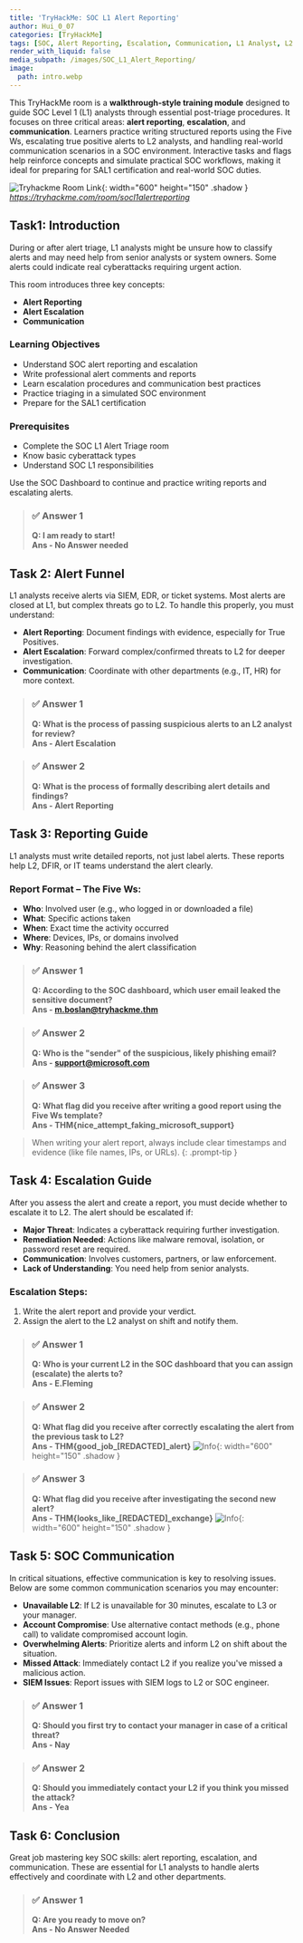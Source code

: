 ```yaml
---
title: 'TryHackMe: SOC L1 Alert Reporting'
author: Hui_0_07
categories: [TryHackMe]
tags: [SOC, Alert Reporting, Escalation, Communication, L1 Analyst, L2 Analyst, Incident Response, SIEM, Cybersecurity]
render_with_liquid: false
media_subpath: /images/SOC_L1_Alert_Reporting/
image:
  path: intro.webp
---
```


This TryHackMe room is a **walkthrough-style training module** designed to guide SOC Level 1 (L1) analysts through essential post-triage procedures. It focuses on three critical areas: **alert reporting**, **escalation**, and **communication**. Learners practice writing structured reports using the Five Ws, escalating true positive alerts to L2 analysts, and handling real-world communication scenarios in a SOC environment. Interactive tasks and flags help reinforce concepts and simulate practical SOC workflows, making it ideal for preparing for SAL1 certification and real-world SOC duties.

![Tryhackme Room Link](room_card.webp){: width="600" height="150" .shadow }
_<https://tryhackme.com/room/socl1alertreporting>_

## Task1: Introduction

During or after alert triage, L1 analysts might be unsure how to classify alerts and may need help from senior analysts or system owners. Some alerts could indicate real cyberattacks requiring urgent action.

This room introduces three key concepts:
- **Alert Reporting**
- **Alert Escalation**
- **Communication**

### Learning Objectives
- Understand SOC alert reporting and escalation
- Write professional alert comments and reports
- Learn escalation procedures and communication best practices
- Practice triaging in a simulated SOC environment
- Prepare for the SAL1 certification

### Prerequisites
- Complete the SOC L1 Alert Triage room
- Know basic cyberattack types
- Understand SOC L1 responsibilities

Use the SOC Dashboard to continue and practice writing reports and escalating alerts.

> ### ✅ Answer 1
> **Q: I am ready to start!**  
> **Ans - No Answer needed**

## Task 2: Alert Funnel

L1 analysts receive alerts via SIEM, EDR, or ticket systems. Most alerts are closed at L1, but complex threats go to L2. To handle this properly, you must understand:

- **Alert Reporting**: Document findings with evidence, especially for True Positives.
- **Alert Escalation**: Forward complex/confirmed threats to L2 for deeper investigation.
- **Communication**: Coordinate with other departments (e.g., IT, HR) for more context.

> ### ✅ Answer 1 
> **Q: What is the process of passing suspicious alerts to an L2 analyst for review?**  
> **Ans - Alert Escalation**

> ### ✅ Answer 2 
> **Q: What is the process of formally describing alert details and findings?**  
> **Ans - Alert Reporting**

## Task 3: Reporting Guide

L1 analysts must write detailed reports, not just label alerts. These reports help L2, DFIR, or IT teams understand the alert clearly.

### Report Format – The Five Ws:
- **Who**: Involved user (e.g., who logged in or downloaded a file)
- **What**: Specific actions taken
- **When**: Exact time the activity occurred
- **Where**: Devices, IPs, or domains involved
- **Why**: Reasoning behind the alert classification

> ### ✅ Answer 1 
> **Q: According to the SOC dashboard, which user email leaked the sensitive document?**  
> **Ans - m.boslan@tryhackme.thm**

> ### ✅ Answer 2 
> **Q: Who is the "sender" of the suspicious, likely phishing email?**  
> **Ans - support@microsoft.com**

> ### ✅ Answer 3 
> **Q: What flag did you receive after writing a good report using the Five Ws template?**  
> **Ans - THM{nice_attempt_faking_microsoft_support}**

> When writing your alert report, always include clear timestamps and evidence (like file names, IPs, or URLs). 
{: .prompt-tip }


## Task 4: Escalation Guide

After you assess the alert and create a report, you must decide whether to escalate it to L2. The alert should be escalated if:

- **Major Threat**: Indicates a cyberattack requiring further investigation.
- **Remediation Needed**: Actions like malware removal, isolation, or password reset are required.
- **Communication**: Involves customers, partners, or law enforcement.
- **Lack of Understanding**: You need help from senior analysts.

### Escalation Steps:
1. Write the alert report and provide your verdict.
2. Assign the alert to the L2 analyst on shift and notify them.

> ### ✅ Answer 1 
> **Q: Who is your current L2 in the SOC dashboard that you can assign (escalate) the alerts to?**  
> **Ans - E.Fleming**

> ### ✅ Answer 2 
> **Q: What flag did you receive after correctly escalating the alert from the previous task to L2?**  
> **Ans - THM{good_job_[REDACTED]_alert}**
![Info](task4_2.webp){: width="600" height="150" .shadow }

> ### ✅ Answer 3 
> **Q: What flag did you receive after investigating the second new alert?**  
> **Ans - THM{looks_like_[REDACTED]_exchange}**
![Info](task4_3.webp){: width="600" height="150" .shadow }

## Task 5: SOC Communication

In critical situations, effective communication is key to resolving issues. Below are some common communication scenarios you may encounter:

- **Unavailable L2**: If L2 is unavailable for 30 minutes, escalate to L3 or your manager.
- **Account Compromise**: Use alternative contact methods (e.g., phone call) to validate compromised account login.
- **Overwhelming Alerts**: Prioritize alerts and inform L2 on shift about the situation.
- **Missed Attack**: Immediately contact L2 if you realize you've missed a malicious action.
- **SIEM Issues**: Report issues with SIEM logs to L2 or SOC engineer.

> ### ✅ Answer 1 
> **Q: Should you first try to contact your manager in case of a critical threat?**  
> **Ans - Nay**

> ### ✅ Answer 2 
> **Q: Should you immediately contact your L2 if you think you missed the attack?**  
> **Ans - Yea**

## Task 6: Conclusion

Great job mastering key SOC skills: alert reporting, escalation, and communication. These are essential for L1 analysts to handle alerts effectively and coordinate with L2 and other departments.

> ### ✅ Answer 1 
> **Q: Are you ready to move on?**  
> **Ans - No Answer Needed**
